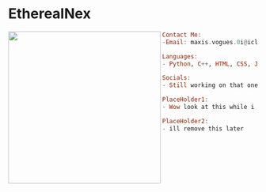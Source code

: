 # EtherealNex

<img align="left" src="https://github.com/EtherealNex.png" width="308" />
 


```haskell
Contact Me:
-Email: maxis.vogues.0i@icloud.com

Languages:
- Python, C++, HTML, CSS, JavaScript

Socials:
- Still working on that one

PlaceHolder1:
- Wow look at this while i figure this all out

PlaceHolder2:
- ill remove this later

```
